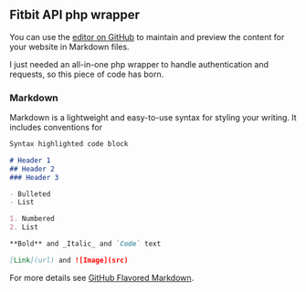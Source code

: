 ## Fitbit API php wrapper

You can use the [editor on GitHub](https://github.com/altinturk/fitbit-php/edit/master/README.md) to maintain and preview the content for your website in Markdown files.

I just needed an all-in-one php wrapper to handle authentication and requests, so this piece of code has born.

### Markdown

Markdown is a lightweight and easy-to-use syntax for styling your writing. It includes conventions for

```markdown
Syntax highlighted code block

# Header 1
## Header 2
### Header 3

- Bulleted
- List

1. Numbered
2. List

**Bold** and _Italic_ and `Code` text

[Link](url) and ![Image](src)
```

For more details see [GitHub Flavored Markdown](https://guides.github.com/features/mastering-markdown/).
